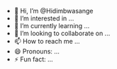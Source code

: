 - 👋 Hi, I’m @Hidimbwasange
- 👀 I’m interested in ...
- 🌱 I’m currently learning ...
- 💞️ I’m looking to collaborate on ...
- 📫 How to reach me ...
- 😄 Pronouns: ...
- ⚡ Fun fact: ...

<!---
Hidimbwasange/Hidimbwasange is a ✨ special ✨ repository because its `README.md` (this file) appears on your GitHub profile.
You can click the Preview link to take a look at your changes.
--->
